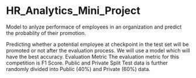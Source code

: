 # HR_Analytics_Mini_Project

Model to anlyze performace of employees in an organization and predict the probablity of their promotion.

Predicting whether a potential employee at checkpoint in the test set will be promoted or not after the evaluation process. We will use a model which will have the best accuracy. 
Evaluation Metric
The evaluation metric for this competition is F1 Score.
Public and Private Split
Test data is further randomly divided into Public (40%) and Private (60%) data.
